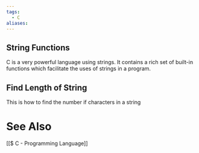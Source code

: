 ```yaml
---
tags:
  - C
aliases:
---
```

## String Functions
C is a very powerful language using strings. It contains a rich set of built-in functions which facilitate the uses of strings in a program.

## Find Length of String
This is how to find the number if characters in a string

# See Also
[[$ C - Programming Language]]